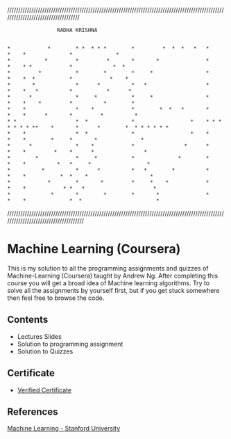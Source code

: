 
////////////////////////////////////////////////////////////////////////////////////////////////////////////////////////////////////


                    RADHA KRISHNA                       

     
    *            *        * *  * * *        *         *  *  *   *   *              *    *              *              *
    *           *         *         *       *       *               *              *    * *            *             *  *
    *         *           *        *        *     *                 *              *    *  *           *            *    * 
    *       *             *      *          *   *                   *              *    *   *          *           *      *
    *      *              *     *           *     *                 *              *    *    *         *          *        *
    *    *                *    *            *        *  *   *       *              *    *      *       *         *          *
    * *                   *  *              *                  *    * * * * * * * **    *       *      *        *  * * * * * *
    *    *                *  *              *                  *    *              *    *        *     *       *              *
    *      *              *    *            *                *      *              *    *         *    *      *                *
    *        *            *     *           *              *        *              *    *          *   *     *                  *
    *          *          *      *          *   *        *          *              *    *           *  *    *                    *
    *            *        *       *         *     *    *            *              *    *            * *   *                      *
    *             *       *        *        *       *               *              *    *              *  *                        *
  
  
////////////////////////////////////////////////////////////////////////////////////////////////////////////////////////////////////// 


# Machine Learning (Coursera)
This is my solution to all the programming assignments and quizzes of Machine-Learning (Coursera) taught by Andrew Ng. After completing this course you will get a broad idea of Machine learning algorithms. Try to solve all the assignments by yourself first, but if you get stuck somewhere then feel free to browse the code.

## Contents
* Lectures Slides
* Solution to programming assignment
* Solution to Quizzes

## Certificate
* [Verified Certificate](https://www.coursera.org/account/accomplishments/certificate/ZXT3VVSNRHUW)
## References
[Machine Learning - Stanford University](https://www.coursera.org/learn/machine-learning)
